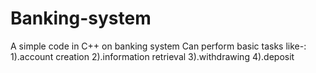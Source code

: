 # Banking-system
A simple code in C++ on banking system
Can perform basic tasks like-:
                              1).account creation
                              2).information retrieval
                              3).withdrawing
                              4).deposit
